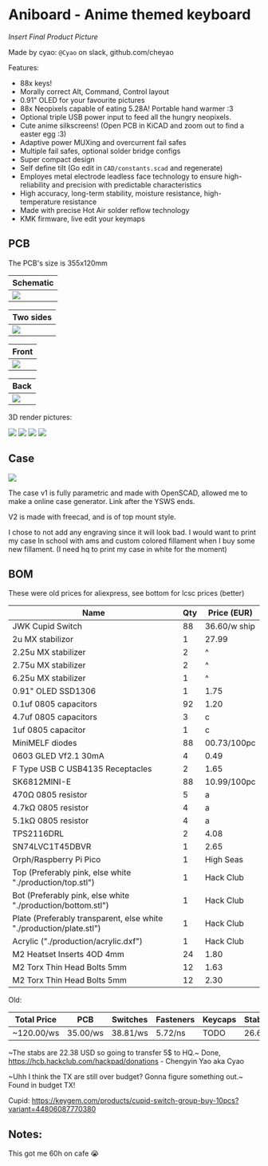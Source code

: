 # Aniboard - Anime themed keyboard

*Insert Final Product Picture*

Made by cyao: `@Cyao` on slack, github.com/cheyao

Features:
- 88x keys!
- Morally correct Alt, Command, Control layout
- 0.91" OLED for your favourite pictures
- 88x Neopixels capable of eating 5.28A! Portable hand warmer :3
- Optional triple USB power input to feed all the hungry neopixels.
- Cute anime silkscreens! (Open PCB in KiCAD and zoom out to find a easter egg :3)
- Adaptive power MUXing and overcurrent fail safes
- Multiple fail safes, optional solder bridge configs
- Super compact design
- Self define tilt (Go edit in `CAD/constants.scad` and regenerate)
- Employes metal electrode leadless face technology to ensure high-reliability and precision with predictable characteristics
- High accuracy, long-term stability, moisture resistance, high-temperature resistance
- Made with precise Hot Air solder reflow technology
- KMK firmware, live edit your keymaps

## PCB 

The PCB's size is 355x120mm

| Schematic |
| - |
| ![](https://hc-cdn.hel1.your-objectstorage.com/s/v3/09d90ffa24aed77b1ae56afef70530dee7fdacdb_image.png) |

| Two sides |
| - |
| ![](https://hc-cdn.hel1.your-objectstorage.com/s/v3/2ae59847a65c4f448d295430f29034cd0e29b193_image.png) |

| Front |
| - |
| ![](https://hc-cdn.hel1.your-objectstorage.com/s/v3/1ebfd98ae70e31802d3d6c18383500e4204dd31c_image.png) |

| Back |
| - |
| ![](https://hc-cdn.hel1.your-objectstorage.com/s/v3/09d90ffa24aed77b1ae56afef70530dee7fdacdb_image.png) |

3D render pictures:

![](https://cloud-oeefxhuld-hack-club-bot.vercel.app/0image.png)
![](https://cloud-kce8onab7-hack-club-bot.vercel.app/0image.png)
![](https://cloud-mvfukuv6n-hack-club-bot.vercel.app/6image.png)
![](https://cloud-5pcsstpbq-hack-club-bot.vercel.app/0image.png)

## Case

![](https://hc-cdn.hel1.your-objectstorage.com/s/v3/9c0b47d453868a2126a5fb956b4d0c169e8a88f4_image.png)

The case v1 is fully parametric and made with OpenSCAD, allowed me to make a online case generator. Link after the YSWS ends.

V2 is made with freecad, and is of top mount style.

I chose to not add any engraving since it will look bad. I would want to print my case In school with ams and custom colored fillament when I buy some new fillament. (I need hq to print my case in white for the moment)

## BOM

These were old prices for aliexpress, see bottom for lcsc prices (better)

| Name                             | Qty | Price (EUR) |
| -------------------------------- | --- | ----------- |
| JWK Cupid Switch                 | 88  | 36.60/w ship|
| 2u MX stabilizor                 | 1   | 27.99       |
| 2.25u MX stabilizer              | 2   | ^           |
| 2.75u MX stabilizer              | 2   | ^           |
| 6.25u MX stabilizer              | 1   | ^           |
| 0.91" OLED SSD1306               | 1   | 1.75        |
| 0.1uf 0805 capacitors            | 92  | 1.20        |
| 4.7uf 0805 capacitors            | 3   | c           |
| 1uf   0805 capacitor             | 1   | c           |
| MiniMELF diodes                  | 88  | 00.73/100pc |
| 0603 GLED Vf2.1 30mA             | 4   | 0.49        |
| F Type USB C USB4135 Receptacles | 2   | 1.65        |
| SK6812MINI-E                     | 88  | 10.99/100pc |
| 470Ω 0805 resistor               | 5   | a           |
| 4.7kΩ 0805 resistor              | 4   | a           |
| 5.1kΩ 0805 resistor              | 4   | a           |
| TPS2116DRL                       | 2   | 4.08        |
| SN74LVC1T45DBVR                  | 1   | 2.65        |
| Orph/Raspberry Pi Pico           | 1   | High Seas   |
| Top (Preferably pink, else white "./production/top.stl") | 1 | Hack Club |
| Bot (Preferably pink, else white "./production/bottom.stl") | 1 | Hack Club |
| Plate (Preferably transparent, else white "./production/plate.stl")| 1 | Hack Club |
| Acrylic ("./production/acrylic.dxf") | 1 | Hack Club |
| M2 Heatset Inserts 4OD 4mm       | 24  | 1.80        |
| M2 Torx Thin Head Bolts 5mm      | 12  | 1.63        |
| M2 Torx Thin Head Bolts 5mm      | 12  | 2.30        |

Old:

| Total Price | PCB      | Switches | Fasteners | Keycaps | Stabilizers | Other     |
| ----------- | -------- | -------- | --------- | ------- | ----------- | --------- |
| ~120.00/ws  | 35.00/ws | 38.81/ws | 5.72/ns   | TODO    | 26.67/ns    | ~22.98/ws |

~The stabs are 22.38 USD so going to transfer 5$ to HQ.~ Done, https://hcb.hackclub.com/hackpad/donations - Chengyin Yao aka Cyao

~Uhh I think the TX are still over budget? Gonna figure something out.~ Found in budget TX!

Cupid: https://keygem.com/products/cupid-switch-group-buy-10pcs?variant=44806087770380

## Notes:

This got me 60h on cafe :sob:

